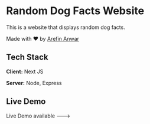 
# Random Dog Facts Website

This is a website that displays random dog facts. 



Made with ❤️ by [Arefin Anwar](https://www.facebook.com/arefin.anwar.71)
## Tech Stack

**Client:** Next JS

**Server:** Node, Express


## Live Demo
Live Demo available ---> 
